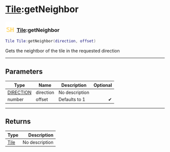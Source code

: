 # [Tile](../tile/README.md):getNeighbor

### <img src="../../.gitbook/assets/shared.png" width="32" height="32" /> [Tile](../tile/README.md):getNeighbor

```lua
Tile Tile:getNeighbor(direction, offset)
```

Gets the neightbor of the tile in the requested direction<br>

-----------------
## Parameters

| Type   | Name | Description | Optional |
| ------ | ---- | ----------- | -------: |
| [DIRECTION](../direction/README.md) | direction | No description |   |
| number | offset | Defaults to 1 | ✔ |

-----------------
## Returns

| Type   | Description |
| ------ | ----------: |
| [Tile](../tile/README.md) | No description |
